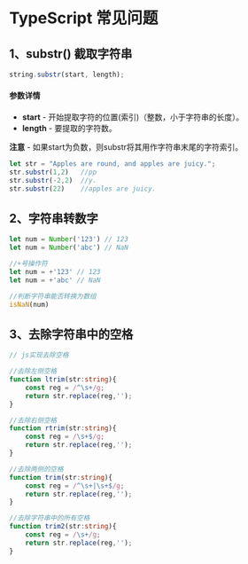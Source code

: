 # TypeScript 常见问题

## 1、substr\(\) 截取字符串

```typescript
string.substr(start, length);
```

#### 参数详情

* **start** - 开始提取字符的位置\(索引\)（整数，小于字符串的长度）。
* **length** - 要提取的字符数。

**注意** - 如果start为负数，则substr将其用作字符串末尾的字符索引。

```typescript
let str = "Apples are round, and apples are juicy."; 
str.substr(1,2)   //pp
str.substr(-2,2)  //y.
str.substr(22)    //apples are juicy.
```

## 2、字符串转数字

```typescript
let num = Number('123') // 123
let num = Number('abc') // NaN

//+号操作符
let num = +'123' // 123
let num = +'abc' // NaN

//判断字符串能否转换为数组
isNaN(num)
```

## 3、去除字符串中的空格

```typescript
// js实现去除空格

//去除左侧空格
function ltrim(str:string){
    const reg = /^\s+/g;
    return str.replace(reg,'');
}

//去除右侧空格
function rtrim(str:string){
    const reg = /\s+$/g;
    return str.replace(reg,'');
}

//去除两侧的空格
function trim(str:string){
    const reg = /^\s+|\s+$/g;
    return str.replace(reg,'');
}

//去除字符串中的所有空格
function trim2(str:string){
    const reg = /\s+/g;
    return str.replace(reg,'');
}
```



